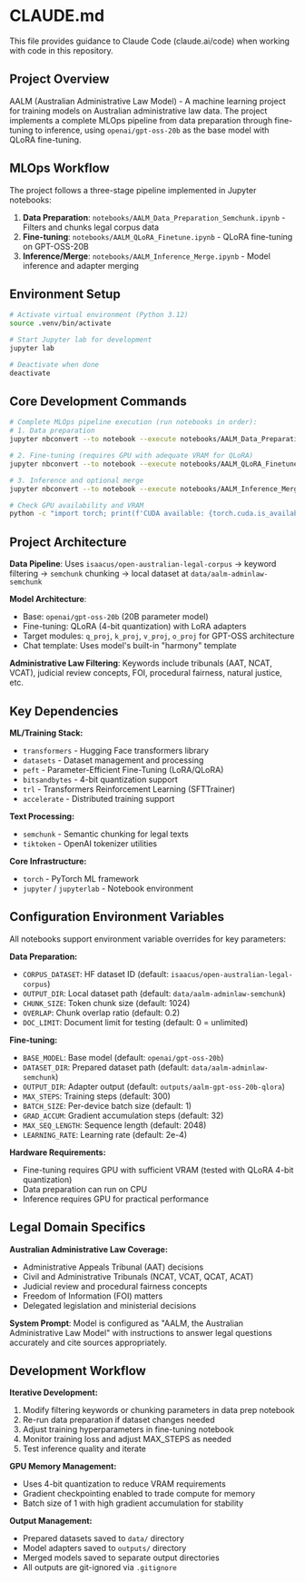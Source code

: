 # CLAUDE.md

This file provides guidance to Claude Code (claude.ai/code) when working with code in this repository.

## Project Overview

AALM (Australian Administrative Law Model) - A machine learning project for training models on Australian administrative law data. The project implements a complete MLOps pipeline from data preparation through fine-tuning to inference, using `openai/gpt-oss-20b` as the base model with QLoRA fine-tuning.

## MLOps Workflow

The project follows a three-stage pipeline implemented in Jupyter notebooks:

1. **Data Preparation**: `notebooks/AALM_Data_Preparation_Semchunk.ipynb` - Filters and chunks legal corpus data
2. **Fine-tuning**: `notebooks/AALM_QLoRA_Finetune.ipynb` - QLoRA fine-tuning on GPT-OSS-20B 
3. **Inference/Merge**: `notebooks/AALM_Inference_Merge.ipynb` - Model inference and adapter merging

## Environment Setup

```bash
# Activate virtual environment (Python 3.12)
source .venv/bin/activate

# Start Jupyter lab for development
jupyter lab

# Deactivate when done
deactivate
```

## Core Development Commands

```bash
# Complete MLOps pipeline execution (run notebooks in order):
# 1. Data preparation
jupyter nbconvert --to notebook --execute notebooks/AALM_Data_Preparation_Semchunk.ipynb

# 2. Fine-tuning (requires GPU with adequate VRAM for QLoRA)
jupyter nbconvert --to notebook --execute notebooks/AALM_QLoRA_Finetune.ipynb

# 3. Inference and optional merge
jupyter nbconvert --to notebook --execute notebooks/AALM_Inference_Merge.ipynb

# Check GPU availability and VRAM
python -c "import torch; print(f'CUDA available: {torch.cuda.is_available()}, GPU: {torch.cuda.get_device_name() if torch.cuda.is_available() else None}')"
```

## Project Architecture

**Data Pipeline**: Uses `isaacus/open-australian-legal-corpus` → keyword filtering → `semchunk` chunking → local dataset at `data/aalm-adminlaw-semchunk`

**Model Architecture**: 
- Base: `openai/gpt-oss-20b` (20B parameter model)
- Fine-tuning: QLoRA (4-bit quantization) with LoRA adapters
- Target modules: `q_proj`, `k_proj`, `v_proj`, `o_proj` for GPT-OSS architecture
- Chat template: Uses model's built-in "harmony" template

**Administrative Law Filtering**: Keywords include tribunals (AAT, NCAT, VCAT), judicial review concepts, FOI, procedural fairness, natural justice, etc.

## Key Dependencies

**ML/Training Stack:**
- `transformers` - Hugging Face transformers library
- `datasets` - Dataset management and processing
- `peft` - Parameter-Efficient Fine-Tuning (LoRA/QLoRA)
- `bitsandbytes` - 4-bit quantization support
- `trl` - Transformers Reinforcement Learning (SFTTrainer)
- `accelerate` - Distributed training support

**Text Processing:**
- `semchunk` - Semantic chunking for legal texts
- `tiktoken` - OpenAI tokenizer utilities

**Core Infrastructure:**
- `torch` - PyTorch ML framework
- `jupyter` / `jupyterlab` - Notebook environment

## Configuration Environment Variables

All notebooks support environment variable overrides for key parameters:

**Data Preparation:**
- `CORPUS_DATASET`: HF dataset ID (default: `isaacus/open-australian-legal-corpus`)
- `OUTPUT_DIR`: Local dataset path (default: `data/aalm-adminlaw-semchunk`)
- `CHUNK_SIZE`: Token chunk size (default: 1024)
- `OVERLAP`: Chunk overlap ratio (default: 0.2)
- `DOC_LIMIT`: Document limit for testing (default: 0 = unlimited)

**Fine-tuning:**
- `BASE_MODEL`: Base model (default: `openai/gpt-oss-20b`)
- `DATASET_DIR`: Prepared dataset path (default: `data/aalm-adminlaw-semchunk`)
- `OUTPUT_DIR`: Adapter output (default: `outputs/aalm-gpt-oss-20b-qlora`)
- `MAX_STEPS`: Training steps (default: 300)
- `BATCH_SIZE`: Per-device batch size (default: 1)
- `GRAD_ACCUM`: Gradient accumulation steps (default: 32)
- `MAX_SEQ_LENGTH`: Sequence length (default: 2048)
- `LEARNING_RATE`: Learning rate (default: 2e-4)

**Hardware Requirements:**
- Fine-tuning requires GPU with sufficient VRAM (tested with QLoRA 4-bit quantization)
- Data preparation can run on CPU
- Inference requires GPU for practical performance

## Legal Domain Specifics

**Australian Administrative Law Coverage:**
- Administrative Appeals Tribunal (AAT) decisions
- Civil and Administrative Tribunals (NCAT, VCAT, QCAT, ACAT)
- Judicial review and procedural fairness concepts
- Freedom of Information (FOI) matters
- Delegated legislation and ministerial decisions

**System Prompt**: Model is configured as "AALM, the Australian Administrative Law Model" with instructions to answer legal questions accurately and cite sources appropriately.

## Development Workflow

**Iterative Development:**
1. Modify filtering keywords or chunking parameters in data prep notebook
2. Re-run data preparation if dataset changes needed
3. Adjust training hyperparameters in fine-tuning notebook
4. Monitor training loss and adjust MAX_STEPS as needed
5. Test inference quality and iterate

**GPU Memory Management:**
- Uses 4-bit quantization to reduce VRAM requirements
- Gradient checkpointing enabled to trade compute for memory
- Batch size of 1 with high gradient accumulation for stability

**Output Management:**
- Prepared datasets saved to `data/` directory
- Model adapters saved to `outputs/` directory  
- Merged models saved to separate output directories
- All outputs are git-ignored via `.gitignore`